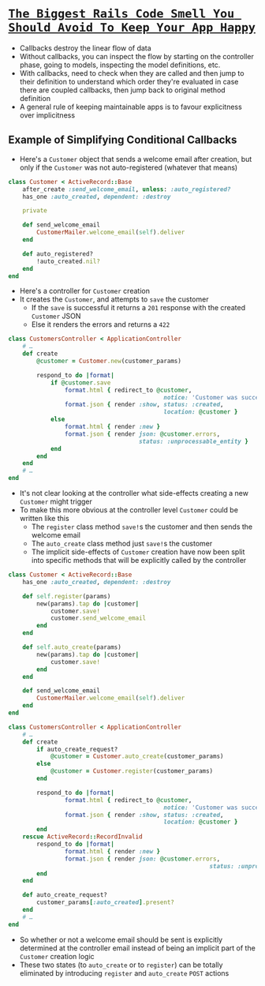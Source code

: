 # [`The Biggest Rails Code Smell You Should Avoid To Keep Your App Happy`](https://medium.com/planet-arkency/the-biggest-rails-code-smell-you-should-avoid-to-keep-your-app-healthy-a61fd75ab2d3)

* Callbacks destroy the linear flow of data
* Without callbacks, you can inspect the flow by starting on the controller phase, going to models, inspecting the model definitions, etc.
* With callbacks, need to check when they are called and then jump to their definition to understand which order they're evaluated in case there are coupled callbacks, then jump back to original method definition
* A general rule of keeping maintainable apps is to favour explicitness over implicitness

## Example of Simplifying Conditional Callbacks

* Here's a `Customer` object that sends a welcome email after creation, but only if the `Customer` was not auto-registered (whatever that means)

```ruby
class Customer < ActiveRecord::Base
    after_create :send_welcome_email, unless: :auto_registered?
    has_one :auto_created, dependent: :destroy

    private

    def send_welcome_email
        CustomerMailer.welcome_email(self).deliver
    end

    def auto_registered?
        !auto_created.nil?
    end
end
```

* Here's a controller for `Customer` creation
* It creates the `Customer`, and attempts to `save` the customer
  * If the `save` is successful it returns a `201` response with the created `Customer` JSON
  * Else it renders the errors and returns a `422`

```ruby
class CustomersController < ApplicationController
    # …
    def create
        @customer = Customer.new(customer_params)

        respond_to do |format|
            if @customer.save
                format.html { redirect_to @customer,
                                            notice: 'Customer was successfully created.' }
                format.json { render :show, status: :created,
                                            location: @customer }
            else
                format.html { render :new }
                format.json { render json: @customer.errors,
                                     status: :unprocessable_entity }
            end
        end
    end
    # …
end
```

* It's not clear looking at the controller what side-effects creating a new `Customer` might trigger
* To make this more obvious at the controller level `Customer` could be written like this
  * The `register` class method `save!`s the customer and then sends the welcome email
  * The `auto_create` class method just `save!`s the customer
  * The implicit side-effects of `Customer` creation have now been split into specific methods that will be explicitly called by the controller

```ruby
class Customer < ActiveRecord::Base
    has_one :auto_created, dependent: :destroy

    def self.register(params)
        new(params).tap do |customer|
            customer.save!
            customer.send_welcome_email
        end
    end

    def self.auto_create(params)
        new(params).tap do |customer|
            customer.save!
        end
    end

    def send_welcome_email
        CustomerMailer.welcome_email(self).deliver
    end
end

class CustomersController < ApplicationController
    # …
    def create
        if auto_create_request?
            @customer = Customer.auto_create(customer_params)
        else
            @customer = Customer.register(customer_params)
        end

        respond_to do |format|
                format.html { redirect_to @customer,
                                            notice: 'Customer was successfully created.' }
                format.json { render :show, status: :created,
                                            location: @customer }
        end
    rescue ActiveRecord::RecordInvalid
        respond_to do |format|
                format.html { render :new }
                format.json { render json: @customer.errors,
                                                         status: :unprocessable_entity }
        end
    end

    def auto_create_request?
        customer_params[:auto_created].present?
    end
    # …
end
```

* So whether or not a welcome email should be sent is explicitly determined at the controller email instead of being an implicit part of the `Customer` creation logic
* These two states (to `auto_create` or to `register`) can be totally eliminated by introducing `register` and `auto_create` `POST` actions
